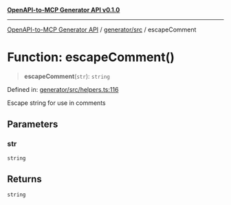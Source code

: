 [**OpenAPI-to-MCP Generator API v0.1.0**](../../../README.md)

***

[OpenAPI-to-MCP Generator API](../../../modules.md) / [generator/src](../README.md) / escapeComment

# Function: escapeComment()

> **escapeComment**(`str`): `string`

Defined in: [generator/src/helpers.ts:116](https://github.com/salacoste/openapi-mcp-generator/blob/fda5c6400a831cddbad9eacd652e11b2f7410b22/packages/generator/src/helpers.ts#L116)

Escape string for use in comments

## Parameters

### str

`string`

## Returns

`string`
